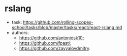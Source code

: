 # rslang
* task:  https://github.com/rolling-scopes-school/tasks/blob/master/tasks/react/react-rslang.md
* authors: 
  * https://github.com/antoniosk10;
  * https://github.com/fpastl;
  * https://github.com/zavyalovdmitry.
